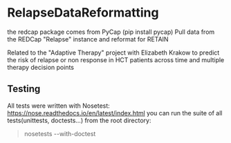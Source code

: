 # RelapseDataReformatting
the redcap package comes from PyCap (pip install pycap)
Pull data from the REDCap "Relapse" instance and reformat for RETAIN

Related to the "Adaptive Therapy" project with Elizabeth Krakow to predict the risk of relapse or non response in HCT patients across time and multiple therapy decision points

## Testing
All tests were written with Nosetest: https://nose.readthedocs.io/en/latest/index.html
you can run the suite of all tests(unittests, doctests...) from the root directory:
> nosetests --with-doctest